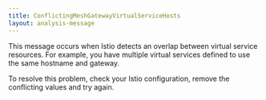 ```yaml
---
title: ConflictingMeshGatewayVirtualServiceHosts
layout: analysis-message
---
```


This message occurs when Istio detects an overlap between virtual service
resources. For example, you have multiple virtual services defined to use the
same hostname and gateway.

To resolve this problem, check your Istio configuration, remove the conflicting
values and try again.
